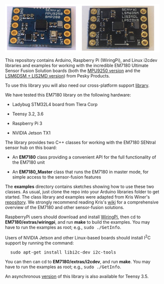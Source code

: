<a href="https://www.tindie.com/products/onehorse/ultimate-sensor-fusion-solution/"><img src="sentral2.png" width=700></a>

This repository contains Arduino, Raspberry Pi (WiringPi), and Linux i2cdev
libraries and examples for working with the incredible 
EM7180 Ultimate Sensor Fusion Solution boards 
(both the [MPU9250 version](https://www.tindie.com/products/onehorse/ultimate-sensor-fusion-solution-mpu9250/)
and the
[LSM6DSM + LIS2MD version](https://www.tindie.com/products/onehorse/ultimate-sensor-fusion-solution-lsm6dsm--lis2md/))
from Pesky Products. 

To use this library you will also need our cross-platform support 
[library](https://github.com/simondlevy/CrossPlatformDataBus).

We have tested this EM7180 library on the following hardware:

* Ladybug STM32L4 board from Tlera Corp

* Teensy 3.2, 3.6

* Raspberry Pi 3

* NVIDIA Jetson TX1

The library provides two C++ classes for working with the EM7180 SENtral sensor hub on this board:

* An <b>EM7180</b> class providing a convenient API for the full functionality of the EM7180 unit

* An <b>EM7180_Master</b> class that runs the EM7180 in master mode, for simple access to the sensor-fusion features

The <b>examples</b> directory contains sketches showing how to use these two classes. As usual, just clone the repo
into your Arduino libraries folder to get started. The class library and
examples were adapted from Kris Winer's [repository](https://github.com/kriswiner/EM7180_SENtral_sensor_hub).
We strongly recommend reading Kris's  [wiki](https://github.com/kriswiner/EM7180_SENtral_sensor_hub/wiki) for
a comprehensive overview of the EM7180 and other sensor-fusion solutions.

RaspberryPi users should download and install [WiringPi](http://wiringpi.com/),
then cd to <b>EM7180/extras/wiringpi</b>, and run <b>make</b>
to build the examples.  You may have to run the examples as root; e.g., <tt>sudo ./GetInfo</tt>.

Users of NVIDIA Jetson and other Linux-based boards should install I<sup>2</sup>C support by running the command:
<pre>
  sudo apt-get install libi2c-dev i2c-tools
</pre>
You can then can cd to <b>EM7180/extras/i2cdev</b>, and run
<b>make</b>. You may have to run the examples as root; e.g., <tt>sudo ./GetInfo</tt>.

An asynchronous [version](https://github.com/bmegli/EM7180.git) of this library is also available for Teensy 3.5.

